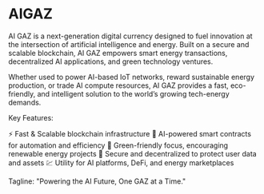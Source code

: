 # AIGAZ
AI GAZ is a next-generation digital currency designed to fuel innovation at the intersection of artificial intelligence and energy. Built on a secure and scalable blockchain, AI GAZ empowers smart energy transactions, decentralized AI applications, and green technology ventures.

Whether used to power AI-based IoT networks, reward sustainable energy production, or trade AI compute resources, AI GAZ provides a fast, eco-friendly, and intelligent solution to the world’s growing tech-energy demands.

Key Features:

⚡️ Fast & Scalable blockchain infrastructure
🤖 AI-powered smart contracts for automation and efficiency
🌱 Green-friendly focus, encouraging renewable energy projects
🔐 Secure and decentralized to protect user data and assets
💹 Utility for AI platforms, DeFi, and energy marketplaces

Tagline: "Powering the AI Future, One GAZ at a Time."
